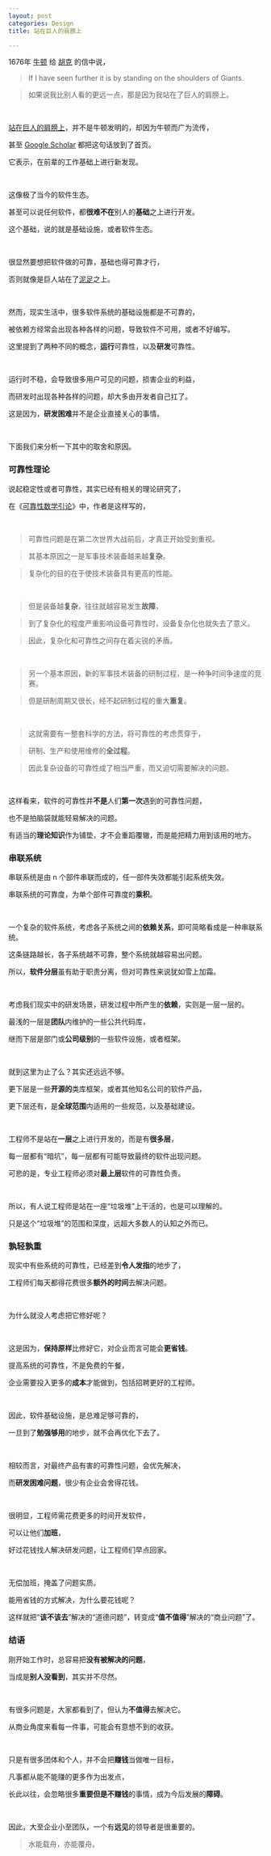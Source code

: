 ```yaml
---
layout: post
categories: Design
title: 站在巨人的肩膀上

---
```


1676年 [牛顿](https://zh.wikipedia.org/zh-hans/%E8%89%BE%E8%90%A8%E5%85%8B%C2%B7%E7%89%9B%E9%A1%BF) 给 [胡克](https://zh.wikipedia.org/zh-hans/%E7%BD%97%E4%BC%AF%E7%89%B9%C2%B7%E8%83%A1%E5%85%8B) 的信中说，

> If I have seen further it is by standing on the shoulders of Giants.

> 如果说我比别人看的更远一点，那是因为我站在了巨人的肩膀上。

<br/>

[站在巨人的肩膀上](https://en.wikipedia.org/wiki/Standing_on_the_shoulders_of_giants)，并不是牛顿发明的，却因为牛顿而广为流传，

甚至 [Google Scholar](https://scholar.google.com/?hl=en) 都把这句话放到了首页。

它表示，在前辈的工作基础上进行新发现。

<br/>

这像极了当今的软件生态。

甚至可以说任何软件，都**很难不在**别人的**基础**之上进行开发。

这个基础，说的就是基础设施，或者软件生态。

<br/>

很显然要想把软件做的可靠，基础也得可靠才行，

否则就像是巨人站在了[泥足](https://baike.baidu.com/item/%E6%B3%A5%E8%B6%B3%E5%B7%A8%E4%BA%BA/4353652)之上。

<br/>

然而，现实生活中，很多软件系统的基础设施都是不可靠的，

被依赖方经常会出现各种各样的问题，导致软件不可用，或者不好编写。

这里提到了两种不同的概念，**运行**可靠性，以及**研发**可靠性。

<br/>

运行时不稳，会导致很多用户可见的问题，损害企业的利益，

而研发时出现各种各样的问题，却大多由开发者自己扛了。

这是因为，**研发困难**并不是企业直接关心的事情。

<br/>

下面我们来分析一下其中的取舍和原因。

### 可靠性理论

说起稳定性或者可靠性，其实已经有相关的理论研究了，

在《[可靠性数学引论](https://book.douban.com/subject/10544842/)》中，作者是这样写的，

<br/>

> 可靠性问题是在第二次世界大战前后，才真正开始受到重视。

> 其基本原因之一是军事技术装备越来越**复杂**。

> 复杂化的目的在于使技术装备具有更高的性能。

<br/>

> 但是装备越**复杂**，往往就越容易发生**故障**，

> 到了复杂化的程度严重影响设备可靠性时，设备复杂化也就失去了意义。

> 因此，复杂化和可靠性之间存在着尖锐的矛盾。

<br/>

> 另一个基本原因，新的军事技术装备的研制过程，是一种争时间争速度的竞赛。

> 但是研制周期又很长，经不起研制过程的重大**重复**。

<br/>

> 这就需要有一整套科学的方法，将可靠性的考虑贯穿于，

> 研制、生产和使用维修的**全过程**。

> 因此复杂设备的可靠性成了相当严重，而又迫切需要解决的问题。

<br/>

这样看来，软件的可靠性并**不是**人们**第一次**遇到的可靠性问题，

也不是拍脑袋就能轻易解决的问题。

有适当的**理论知识**作为铺垫，才不会重蹈覆辙，而是能把精力用到该用的地方。

### 串联系统

串联系统是由 n 个部件串联而成的，任一部件失效都能引起系统失效。

串联系统的可靠度，为单个部件可靠度的**乘积**。

<br/>

一个复杂的软件系统，考虑各子系统之间的**依赖关系**，即可简略看成是一种串联系统。

这条链路越长，各子系统越不可靠，整个系统就越容易出问题。

所以，**软件分层**虽有助于职责分离，但对可靠性来说犹如雪上加霜。

<br/>

考虑我们现实中的研发场景，研发过程中所产生的**依赖**，实则是一层一层的。

最浅的一层是**团队**内维护的一些公共代码库，

继而下层是部门或**公司级别**的一些软件设施，或者框架。

<br/>

就到这里为止了么？其实还远远不够。

更下层是一些**开源的**类库框架，或者其他知名公司的软件产品，

更下层还有，是**全球范围**内适用的一些规范，以及基础建设。

<br/>

工程师不是站在**一层**之上进行开发的，而是有**很多层**，

每一层都有“暗坑”，每一层都有可能导致最终的软件出现问题。

可悲的是，专业工程师必须对**最上层**软件的可靠性负责。

<br/>

所以，有人说工程师是站在一座“垃圾堆”上干活的，也是可以理解的。

只是这个“垃圾堆”的范围和深度，远超大多数人的认知之外而已。

### 孰轻孰重

现实中有些系统的可靠性，已经差到**令人发指**的地步了，

工程师们每天都得花费很多**额外的时间**去解决问题。

<br/>

为什么就没人考虑把它修好呢？

<br/>

这是因为，**保持原样**比修好它，对企业而言可能会**更省钱**。

提高系统的可靠性，不是免费的午餐，

企业需要投入更多的**成本**才能做到，包括招聘更好的工程师。

<br/>

因此，软件基础设施，是总难足够可靠的，

一旦到了**勉强够用**的地步，就不会再优化下去了。

<br/>

相较而言，对最终产品有害的可靠性问题，会优先解决，

而**研发困难问题**，很少有企业会舍得花钱。

<br/>

很明显，工程师需花费更多的时间开发软件，

可以让他们**加班**，

好过花钱找人解决研发问题，让工程师们早点回家。

<br/>

无偿加班，掩盖了问题实质。

能用省钱的方式解决，为什么要花钱呢？

这样就把“**该不该去**”解决的“道德问题”，转变成“**值不值得**”解决的“商业问题”了。

### 结语

刚开始工作时，总容易把**没有被解决的问题**，

当成是**别人没看到**，其实并不尽然。

<br/>

有很多问题是，大家都看到了，但认为**不值得**去解决它。

从商业角度来看每一件事，可能会有意想不到的收获。

<br/>

只是有很多团体和个人，并不会把**赚钱**当做唯一目标，

凡事都从能不能赚的更多作为出发点，

长此以往，会忽略很多**重要但是不赚钱**的事情，成为今后发展的**障碍**。

<br/>

因此，大至企业小至团队，一个有**远见**的领导者是很重要的。

> 水能载舟，亦能覆舟。
